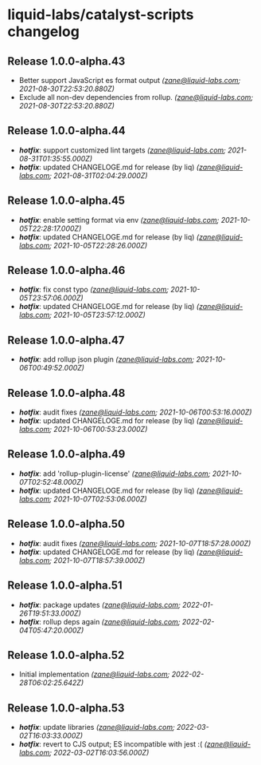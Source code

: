 # liquid-labs/catalyst-scripts changelog


## Release 1.0.0-alpha.43
* Better support JavaScript es format output _(zane@liquid-labs.com; 2021-08-30T22:53:20.880Z)_
* Exclude all non-dev dependencies from rollup. _(zane@liquid-labs.com; 2021-08-30T22:53:20.880Z)_

## Release 1.0.0-alpha.44
* _**hotfix**_: support customized lint targets _(zane@liquid-labs.com; 2021-08-31T01:35:55.000Z)_
* _**hotfix**_: updated CHANGELOGE.md for release (by liq) _(zane@liquid-labs.com; 2021-08-31T02:04:29.000Z)_

## Release 1.0.0-alpha.45
* _**hotfix**_: enable setting format via env _(zane@liquid-labs.com; 2021-10-05T22:28:17.000Z)_
* _**hotfix**_: updated CHANGELOGE.md for release (by liq) _(zane@liquid-labs.com; 2021-10-05T22:28:26.000Z)_

## Release 1.0.0-alpha.46
* _**hotfix**_: fix const typo _(zane@liquid-labs.com; 2021-10-05T23:57:06.000Z)_
* _**hotfix**_: updated CHANGELOGE.md for release (by liq) _(zane@liquid-labs.com; 2021-10-05T23:57:12.000Z)_

## Release 1.0.0-alpha.47
* _**hotfix**_: add rollup json plugin _(zane@liquid-labs.com; 2021-10-06T00:49:52.000Z)_

## Release 1.0.0-alpha.48
* _**hotfix**_: audit fixes _(zane@liquid-labs.com; 2021-10-06T00:53:16.000Z)_
* _**hotfix**_: updated CHANGELOGE.md for release (by liq) _(zane@liquid-labs.com; 2021-10-06T00:53:23.000Z)_

## Release 1.0.0-alpha.49
* _**hotfix**_: add 'rollup-plugin-license' _(zane@liquid-labs.com; 2021-10-07T02:52:48.000Z)_
* _**hotfix**_: updated CHANGELOGE.md for release (by liq) _(zane@liquid-labs.com; 2021-10-07T02:53:06.000Z)_

## Release 1.0.0-alpha.50
* _**hotfix**_: audit fixes _(zane@liquid-labs.com; 2021-10-07T18:57:28.000Z)_
* _**hotfix**_: updated CHANGELOGE.md for release (by liq) _(zane@liquid-labs.com; 2021-10-07T18:57:39.000Z)_

## Release 1.0.0-alpha.51
* _**hotfix**_: package updates _(zane@liquid-labs.com; 2022-01-26T19:51:33.000Z)_
* _**hotfix**_: rollup deps again _(zane@liquid-labs.com; 2022-02-04T05:47:20.000Z)_

## Release 1.0.0-alpha.52
* Initial implementation _(zane@liquid-labs.com; 2022-02-28T06:02:25.642Z)_

## Release 1.0.0-alpha.53
* _**hotfix**_: update libraries _(zane@liquid-labs.com; 2022-03-02T16:03:33.000Z)_
* _**hotfix**_: revert to CJS output; ES incompatible with jest :( _(zane@liquid-labs.com; 2022-03-02T16:03:56.000Z)_
